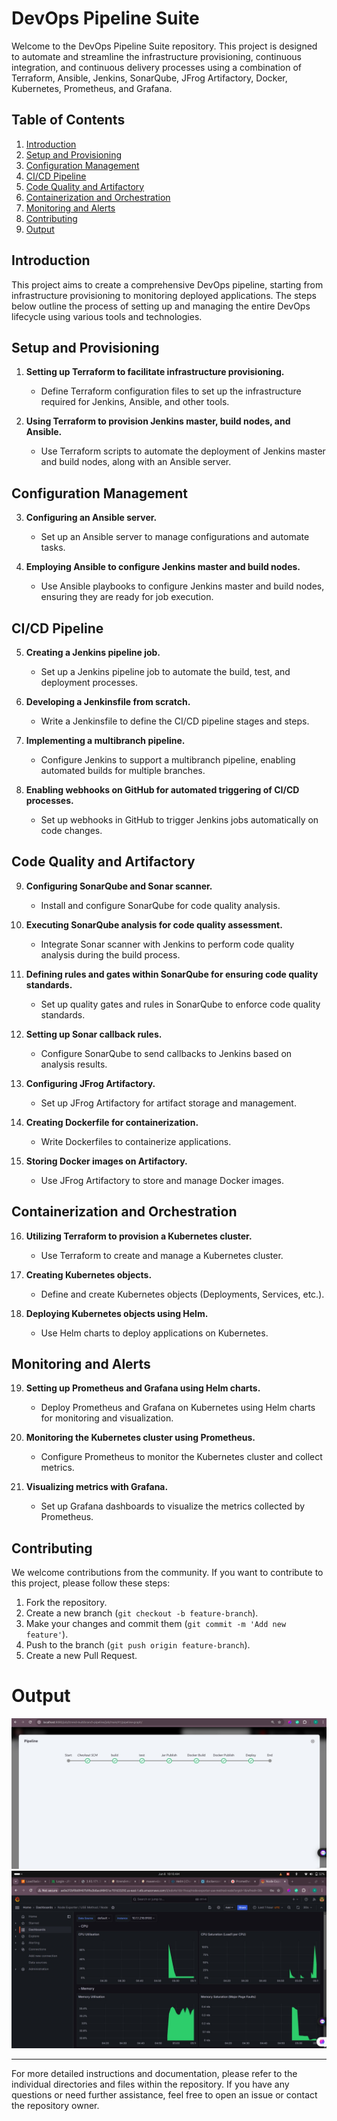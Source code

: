 # DevOps Pipeline Suite

Welcome to the DevOps Pipeline Suite repository. This project is designed to automate and streamline the infrastructure provisioning, continuous integration, and continuous delivery processes using a combination of Terraform, Ansible, Jenkins, SonarQube, JFrog Artifactory, Docker, Kubernetes, Prometheus, and Grafana.

## Table of Contents

1. [Introduction](#ntroduction)
2. [Setup and Provisioning](#setup-and-provisioning)
3. [Configuration Management](#configuration-management)
4. [CI/CD Pipeline](#cicd-pipeline)
5. [Code Quality and Artifactory](#code-quality-and-artifactory)
6. [Containerization and Orchestration](#containerization-and-orchestration)
7. [Monitoring and Alerts](#monitoring-and-alerts)
8. [Contributing](#contributing)
9. [Output](#output)

## Introduction

This project aims to create a comprehensive DevOps pipeline, starting from infrastructure provisioning to monitoring deployed applications. The steps below outline the process of setting up and managing the entire DevOps lifecycle using various tools and technologies.

## Setup and Provisioning

1. **Setting up Terraform to facilitate infrastructure provisioning.**
    - Define Terraform configuration files to set up the infrastructure required for Jenkins, Ansible, and other tools.
    
2. **Using Terraform to provision Jenkins master, build nodes, and Ansible.**
    - Use Terraform scripts to automate the deployment of Jenkins master and build nodes, along with an Ansible server.

## Configuration Management

3. **Configuring an Ansible server.**
    - Set up an Ansible server to manage configurations and automate tasks.
    
4. **Employing Ansible to configure Jenkins master and build nodes.**
    - Use Ansible playbooks to configure Jenkins master and build nodes, ensuring they are ready for job execution.

## CI/CD Pipeline

5. **Creating a Jenkins pipeline job.**
    - Set up a Jenkins pipeline job to automate the build, test, and deployment processes.
    
6. **Developing a Jenkinsfile from scratch.**
    - Write a Jenkinsfile to define the CI/CD pipeline stages and steps.
    
7. **Implementing a multibranch pipeline.**
    - Configure Jenkins to support a multibranch pipeline, enabling automated builds for multiple branches.
    
8. **Enabling webhooks on GitHub for automated triggering of CI/CD processes.**
    - Set up webhooks in GitHub to trigger Jenkins jobs automatically on code changes.

## Code Quality and Artifactory

9. **Configuring SonarQube and Sonar scanner.**
    - Install and configure SonarQube for code quality analysis.
    
10. **Executing SonarQube analysis for code quality assessment.**
    - Integrate Sonar scanner with Jenkins to perform code quality analysis during the build process.
    
11. **Defining rules and gates within SonarQube for ensuring code quality standards.**
    - Set up quality gates and rules in SonarQube to enforce code quality standards.
    
12. **Setting up Sonar callback rules.**
    - Configure SonarQube to send callbacks to Jenkins based on analysis results.

13. **Configuring JFrog Artifactory.**
    - Set up JFrog Artifactory for artifact storage and management.
    
14. **Creating Dockerfile for containerization.**
    - Write Dockerfiles to containerize applications.
    
15. **Storing Docker images on Artifactory.**
    - Use JFrog Artifactory to store and manage Docker images.

## Containerization and Orchestration

16. **Utilizing Terraform to provision a Kubernetes cluster.**
    - Use Terraform to create and manage a Kubernetes cluster.
    
17. **Creating Kubernetes objects.**
    - Define and create Kubernetes objects (Deployments, Services, etc.).
    
18. **Deploying Kubernetes objects using Helm.**
    - Use Helm charts to deploy applications on Kubernetes.

## Monitoring and Alerts

19. **Setting up Prometheus and Grafana using Helm charts.**
    - Deploy Prometheus and Grafana on Kubernetes using Helm charts for monitoring and visualization.
    
20. **Monitoring the Kubernetes cluster using Prometheus.**
    - Configure Prometheus to monitor the Kubernetes cluster and collect metrics.
    
21. **Visualizing metrics with Grafana.**
    - Set up Grafana dashboards to visualize the metrics collected by Prometheus.

## Contributing

We welcome contributions from the community. If you want to contribute to this project, please follow these steps:

1. Fork the repository.
2. Create a new branch (`git checkout -b feature-branch`).
3. Make your changes and commit them (`git commit -m 'Add new feature'`).
4. Push to the branch (`git push origin feature-branch`).
5. Create a new Pull Request.

# Output
![Pipeline Overview](output/pipeline.jpeg)
![Monitoring Dashboard](output/grafana.jpeg)

---

For more detailed instructions and documentation, please refer to the individual directories and files within the repository. If you have any questions or need further assistance, feel free to open an issue or contact the repository owner.
